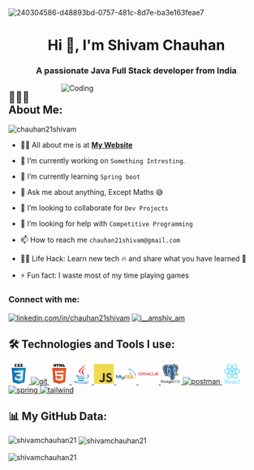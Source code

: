 
![240304586-d48893bd-0757-481c-8d7e-ba3e163feae7](https://github.com/user-attachments/assets/d4481eb1-fe78-4157-8094-fe18ecde475b)

<h1 align="center">Hi 👋, I'm Shivam Chauhan</h1>
<h3 align="center">A passionate Java Full Stack developer from India</h3>
<img align="right" alt="Coding" width="400" src="https://cdn.dribbble.com/users/1162077/screenshots/3848914/programmer.gif">

## 👨🏻‍💻 About Me:

<p align="left"> <img src="https://komarev.com/ghpvc/?username=chauhan21shivam&label=Profile%20views&color=0e75b6&style=flat" alt="chauhan21shivam" /> </p>

- 🙋‍♂️ All about me is at **[My Website](https://shivamchauhan-portfolio.netlify.app/)**
  
- 🔭 I’m currently working on `Something Intresting`.

- 🌱 I’m currently learning `Spring boot`
  
- 💬 Ask me about anything, Except Maths :sweat_smile:

- 👯 I’m looking to collaborate for `Dev Projects`

- 🤔 I’m looking for help with `Competitive Programming`

- 📫 How to reach me `chauhan21shivam@gmail.com`

- 👨‍💻 Life Hack: Learn new tech :fire: and share what you have learned :tada:

- ⚡ Fun fact: I waste most of my time playing games

<h3 align="left">Connect with me:</h3>
<p align="left">
<a href="https://linkedin.com/in/chauhan21shivam" target="blank"><img align="center" src="https://raw.githubusercontent.com/rahuldkjain/github-profile-readme-generator/master/src/images/icons/Social/linked-in-alt.svg" alt="linkedin.com/in/chauhan21shivam" height="30" width="40" /></a>
<a href="https://instagram.com/i__amshiv_am" target="blank"><img align="center" src="https://raw.githubusercontent.com/rahuldkjain/github-profile-readme-generator/master/src/images/icons/Social/instagram.svg" alt="i__amshiv_am" height="30" width="40" /></a>
</p>

## 🛠️ Technologies and Tools I use:

<p align="left"> <a href="https://www.w3schools.com/css/" target="_blank" rel="noreferrer"> <img src="https://raw.githubusercontent.com/devicons/devicon/master/icons/css3/css3-original-wordmark.svg" alt="css3" width="40" height="40"/> </a> <a href="https://git-scm.com/" target="_blank" rel="noreferrer"> <img src="https://www.vectorlogo.zone/logos/git-scm/git-scm-icon.svg" alt="git" width="40" height="40"/> </a> <a href="https://www.w3.org/html/" target="_blank" rel="noreferrer"> <img src="https://raw.githubusercontent.com/devicons/devicon/master/icons/html5/html5-original-wordmark.svg" alt="html5" width="40" height="40"/> </a> <a href="https://www.java.com" target="_blank" rel="noreferrer"> <img src="https://raw.githubusercontent.com/devicons/devicon/master/icons/java/java-original.svg" alt="java" width="40" height="40"/> </a> <a href="https://developer.mozilla.org/en-US/docs/Web/JavaScript" target="_blank" rel="noreferrer"> <img src="https://raw.githubusercontent.com/devicons/devicon/master/icons/javascript/javascript-original.svg" alt="javascript" width="40" height="40"/> </a> <a href="https://www.mysql.com/" target="_blank" rel="noreferrer"> <img src="https://raw.githubusercontent.com/devicons/devicon/master/icons/mysql/mysql-original-wordmark.svg" alt="mysql" width="40" height="40"/> </a> <a href="https://www.oracle.com/" target="_blank" rel="noreferrer"> <img src="https://raw.githubusercontent.com/devicons/devicon/master/icons/oracle/oracle-original.svg" alt="oracle" width="40" height="40"/> </a> <a href="https://www.postgresql.org" target="_blank" rel="noreferrer"> <img src="https://raw.githubusercontent.com/devicons/devicon/master/icons/postgresql/postgresql-original-wordmark.svg" alt="postgresql" width="40" height="40"/> </a> <a href="https://postman.com" target="_blank" rel="noreferrer"> <img src="https://www.vectorlogo.zone/logos/getpostman/getpostman-icon.svg" alt="postman" width="40" height="40"/> </a> <a href="https://reactjs.org/" target="_blank" rel="noreferrer"> <img src="https://raw.githubusercontent.com/devicons/devicon/master/icons/react/react-original-wordmark.svg" alt="react" width="40" height="40"/> </a> <a href="https://spring.io/" target="_blank" rel="noreferrer"> <img src="https://www.vectorlogo.zone/logos/springio/springio-icon.svg" alt="spring" width="40" height="40"/> </a> <a href="https://tailwindcss.com/" target="_blank" rel="noreferrer"> <img src="https://www.vectorlogo.zone/logos/tailwindcss/tailwindcss-icon.svg" alt="tailwind" width="40" height="40"/> </a> </p>

## 📊 My GitHub Data:

<p><img align="left" src="https://github-readme-stats.vercel.app/api/top-langs?username=chauhan21shivam&show_icons=true&locale=en&layout=compact" alt="shivamchauhan21" /></p>

<p>&nbsp;<img align="center" src="https://github-readme-stats.vercel.app/api?username=chauhan21shivam&show_icons=true&locale=en" alt="shivamchauhan21" /></p>

<p><img align="center" src="https://github-readme-streak-stats.herokuapp.com/?user=chauhan21shivam&" alt="shivamchauhan21" /></p>
